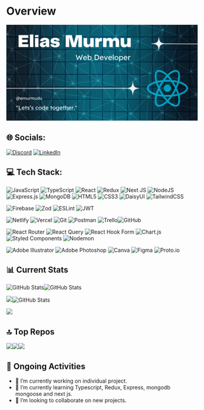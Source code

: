 # Overview
![An old rock in the desert](https://raw.githubusercontent.com/emurmudu/emurmudu/main/%40emurmu.png "Shiprock, New Mexico by Beau Rogers")

## 🌐 Socials:
<!--START_SECTION:activity-->
[![Discord](https://img.shields.io/badge/Discord-%237289DA.svg?logo=discord&logoColor=white)](https://discord.gg/https://discord.gg/aByZHtaa) [![LinkedIn](https://img.shields.io/badge/LinkedIn-%230077B5.svg?logo=linkedin&logoColor=white)](https://linkedin.com/in/elias-murmu)
<!--END_SECTION:activity-->
## 💻 Tech Stack:
<!--START_SECTION:activity-->
![JavaScript](https://img.shields.io/badge/javascript-%23323330.svg?style=for-the-badge&logo=javascript&logoColor=%23F7DF1E) ![TypeScript](https://img.shields.io/badge/typescript-%23007ACC.svg?style=for-the-badge&logo=typescript&logoColor=white) ![React](https://img.shields.io/badge/react-%2320232a.svg?style=for-the-badge&logo=react&logoColor=%2361DAFB) ![Redux](https://img.shields.io/badge/redux-%23593d88.svg?style=for-the-badge&logo=redux&logoColor=white) ![Next JS](https://img.shields.io/badge/Next-black?style=for-the-badge&logo=next.js&logoColor=white) ![NodeJS](https://img.shields.io/badge/node.js-6DA55F?style=for-the-badge&logo=node.js&logoColor=white) ![Express.js](https://img.shields.io/badge/express.js-%23404d59.svg?style=for-the-badge&logo=express&logoColor=%2361DAFB) ![MongoDB](https://img.shields.io/badge/MongoDB-%234ea94b.svg?style=for-the-badge&logo=mongodb&logoColor=white) ![HTML5](https://img.shields.io/badge/html5-%23E34F26.svg?style=for-the-badge&logo=html5&logoColor=white) ![CSS3](https://img.shields.io/badge/css3-%231572B6.svg?style=for-the-badge&logo=css3&logoColor=white) ![DaisyUI](https://img.shields.io/badge/daisyui-5A0EF8?style=for-the-badge&logo=daisyui&logoColor=white) ![TailwindCSS](https://img.shields.io/badge/tailwindcss-%2338B2AC.svg?style=for-the-badge&logo=tailwind-css&logoColor=white) 

![Firebase](https://img.shields.io/badge/firebase-a08021?style=for-the-badge&logo=firebase&logoColor=ffcd34) 
![Zod](https://img.shields.io/badge/zod-%233068b7.svg?style=for-the-badge&logo=zod&logoColor=white)
![ESLint](https://img.shields.io/badge/ESLint-4B3263?style=for-the-badge&logo=eslint&logoColor=white) 
![JWT](https://img.shields.io/badge/JWT-black?style=for-the-badge&logo=JSON%20web%20tokens) 

![Netlify](https://img.shields.io/badge/netlify-%23000000.svg?style=for-the-badge&logo=netlify&logoColor=#00C7B7) ![Vercel](https://img.shields.io/badge/vercel-%23000000.svg?style=for-the-badge&logo=vercel&logoColor=white) ![Git](https://img.shields.io/badge/git-%23F05033.svg?style=for-the-badge&logo=git&logoColor=white) ![Postman](https://img.shields.io/badge/Postman-FF6C37?style=for-the-badge&logo=postman&logoColor=white) ![Trello](https://img.shields.io/badge/Trello-%23026AA7.svg?style=for-the-badge&logo=Trello&logoColor=white)![GitHub](https://img.shields.io/badge/github-%23121011.svg?style=for-the-badge&logo=github&logoColor=white) 

![React Router](https://img.shields.io/badge/React_Router-CA4245?style=for-the-badge&logo=react-router&logoColor=white) ![React Query](https://img.shields.io/badge/-React%20Query-FF4154?style=for-the-badge&logo=react%20query&logoColor=white) ![React Hook Form](https://img.shields.io/badge/React%20Hook%20Form-%23EC5990.svg?style=for-the-badge&logo=reacthookform&logoColor=white) ![Chart.js](https://img.shields.io/badge/chart.js-F5788D.svg?style=for-the-badge&logo=chart.js&logoColor=white) ![Styled Components](https://img.shields.io/badge/styled--components-DB7093?style=for-the-badge&logo=styled-components&logoColor=white) ![Nodemon](https://img.shields.io/badge/NODEMON-%23323330.svg?style=for-the-badge&logo=nodemon&logoColor=%BBDEAD) 

![Adobe Illustrator](https://img.shields.io/badge/adobe%20illustrator-%23FF9A00.svg?style=for-the-badge&logo=adobe%20illustrator&logoColor=white) ![Adobe Photoshop](https://img.shields.io/badge/adobe%20photoshop-%2331A8FF.svg?style=for-the-badge&logo=adobe%20photoshop&logoColor=white) ![Canva](https://img.shields.io/badge/Canva-%2300C4CC.svg?style=for-the-badge&logo=Canva&logoColor=white) ![Figma](https://img.shields.io/badge/figma-%23F24E1E.svg?style=for-the-badge&logo=figma&logoColor=white) ![Proto.io](https://img.shields.io/badge/Proto.io-161637?style=for-the-badge&logo=proto.io&logoColor=00e5ff) 
<!--END_SECTION:activity-->

## 📊 Current Stats
<!--START_SECTION:activity-->
![GitHub Stats](https://github-readme-stats.vercel.app/api?username=emurmudu&theme=prussian&show_icons=true&hide_border=true&count_private=true)![GitHub Stats](https://github-readme-streak-stats.herokuapp.com/?user=emurmudu&theme=prussian&hide_border=true)
<!--END_SECTION:activity-->

<!--START_SECTION:activity-->
![](http://github-profile-summary-cards.vercel.app/api/cards/productive-time?username=emurmudu&theme=prussian&utcOffset=8)![GitHub Stats](https://github-readme-stats.vercel.app/api/top-langs/?username=emurmudu&theme=prussian&show_icons=true&hide_border=true&layout=compact)
<!--END_SECTION:activity-->

<!--START_SECTION:activity-->
![](http://github-profile-summary-cards.vercel.app/api/cards/profile-details?username=emurmudu&theme=prussian)
<!--END_SECTION:activity-->

## 🔝 Top Repos
<!--START_SECTION:activity-->
![](https://github-contributor-stats.vercel.app/api?username=emurmudu&limit=5&theme=prussian&combine_all_yearly_contributions=true)![](http://github-profile-summary-cards.vercel.app/api/cards/most-commit-language?username=emurmudu&theme=prussian)![](http://github-profile-summary-cards.vercel.app/api/cards/repos-per-language?username=emurmudu&theme=prussian)
<!--END_SECTION:activity-->

## 💫 Ongoing Activities
<!--START_SECTION:activity-->
- 🔭 I’m currently working on individual project. 
- 🌱 I’m currently learning Typescript, Redux, Express, mongodb mongoose and next js.
- 👯 I’m looking to collaborate on new projects.
<!--END_SECTION:activity-->


